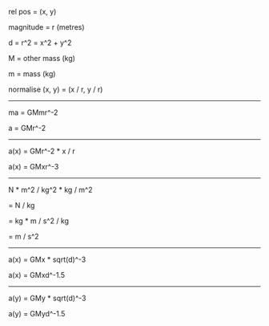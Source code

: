 rel pos = (x, y)

magnitude = r (metres)

d = r^2 = x^2 + y^2

M = other mass (kg)

m = mass (kg)

normalise (x, y) = (x / r, y / r)

---

ma = GMmr^-2

a = GMr^-2

---

a(x) = GMr^-2 * x / r

a(x) = GMxr^-3

---

N * m^2 / kg^2 * kg / m^2

= N / kg

= kg * m / s^2 / kg

= m / s^2

---

a(x) = GMx * sqrt(d)^-3

a(x) = GMxd^-1.5

---

a(y) = GMy * sqrt(d)^-3

a(y) = GMyd^-1.5
